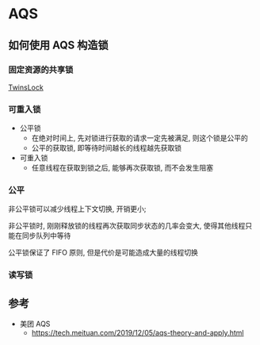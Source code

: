 # AQS

## 如何使用 AQS 构造锁

### 固定资源的共享锁

[TwinsLock](./share/TwinsLock.java)

### 可重入锁

- 公平锁
    - 在绝对时间上, 先对锁进行获取的请求一定先被满足, 则这个锁是公平的
    - 公平的获取锁, 即等待时间越长的线程越先获取锁
- 可重入锁
    - 任意线程在获取到锁之后, 能够再次获取锁, 而不会发生阻塞
    

### 公平

非公平锁可以减少线程上下文切换, 开销更小;

非公平锁时, 刚刚释放锁的线程再次获取同步状态的几率会变大, 使得其他线程只能在同步队列中等待

公平锁保证了 FIFO 原则, 但是代价是可能造成大量的线程切换

### 读写锁



## 参考

- 美团 AQS
    - https://tech.meituan.com/2019/12/05/aqs-theory-and-apply.html
    


